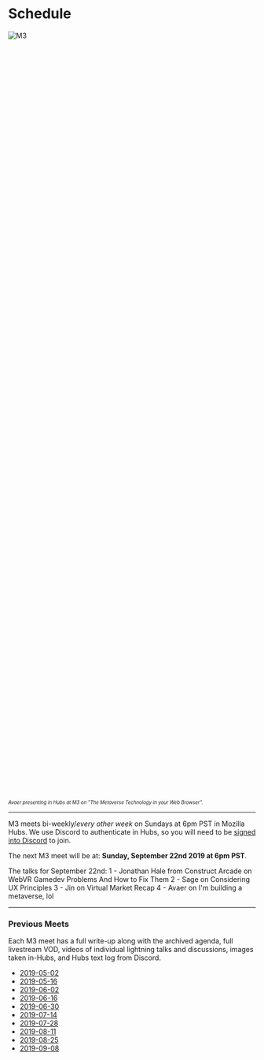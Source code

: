 # Schedule

<div style="width: 40%; height: 40%; overflow: hidden">
  <img alt="M3" target="_blank" src="https://user-images.githubusercontent.com/29695350/64819288-8290e500-d573-11e9-83fe-8fbe1fe9ae70.gif"/>
</div>
<sub><sup><i>Avaer presenting in Hubs at M3 on "The Metaverse Technology in your Web Browser".</i></sup></sub>
  
-------------------------------------------
  
M3 meets bi-weekly/*every other week* on Sundays at 6pm PST in Mozilla Hubs. We use Discord to authenticate in Hubs, so you will need to be [signed into Discord](https://discord.gg/UgZDFZW) to join.

The next M3 meet will be at: **Sunday, September 22nd 2019 at 6pm PST**.

The talks for September 22nd:
1 - Jonathan Hale from Construct Arcade on WebVR Gamedev Problems And How to Fix Them
2 - Sage on Considering UX Principles
3 - Jin on Virtual Market Recap
4 - Avaer on I'm building a metaverse, lol


-------------------------------------------

### Previous Meets

Each M3 meet has a full write-up along with the archived agenda, full livestream VOD, videos of individual lightning talks and discussions, images taken in-Hubs, and Hubs text log from Discord.

- [2019-05-02](https://github.com/M3-org/schedule/tree/master/2019-05-02)
- [2019-05-16](https://github.com/M3-org/schedule/tree/master/2019-05-16)
- [2019-06-02](https://github.com/M3-org/schedule/tree/master/2019-06-02)
- [2019-06-16](https://github.com/M3-org/schedule/tree/master/2019-06-16)
- [2019-06-30](https://github.com/M3-org/schedule/tree/master/2019-06-30)
- [2019-07-14](https://github.com/M3-org/schedule/tree/master/2019-07-14)
- [2019-07-28](https://github.com/M3-org/schedule/tree/master/2019-07-28)
- [2019-08-11](https://github.com/M3-org/schedule/tree/master/2019-08-11)
- [2019-08-25](https://github.com/M3-org/schedule/tree/master/2019-08-25)
- [2019-09-08](https://github.com/M3-org/schedule/tree/master/2019-09-08)
